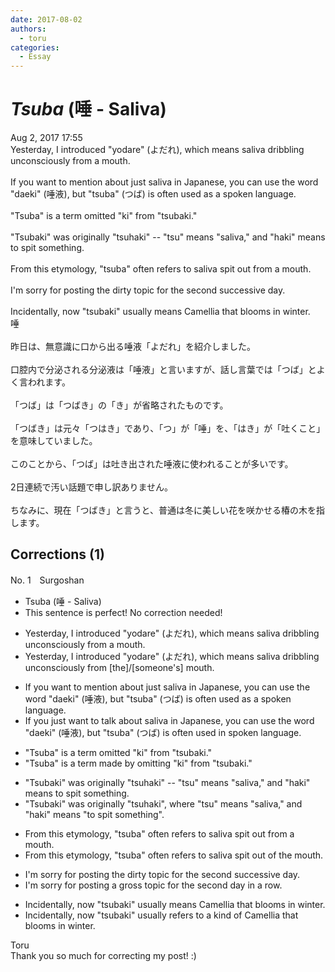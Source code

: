 ```yaml
---
date: 2017-08-02
authors:
  - toru
categories:
  - Essay
---
```


<h1 id="subject_show"><strong><em>Tsuba</strong></em> (唾 - Saliva)</h1>
<div class="date">Aug 2, 2017 17:55</div>
<div id="post"><div id="body_show_ori">
Yesterday, I introduced "yodare" (よだれ), which means saliva dribbling unconsciously from a mouth.<br/><br/>If you want to mention about just saliva in Japanese, you can use the word "daeki" (唾液), but "tsuba" (つば) is often used as a spoken language.<br/><br/>"Tsuba" is a term omitted "ki" from "tsubaki."<br/><br/>"Tsubaki" was originally "tsuhaki" -- "tsu" means "saliva," and "haki" means to spit something.<br/><br/>From this etymology, "tsuba" often refers to saliva spit out from a mouth.<br/><br/>I'm sorry for posting the dirty topic for the second successive day.<br/><br/>Incidentally, now "tsubaki" usually means Camellia that blooms in winter.
</div></div>

<!-- more -->

<div id="post_ja"><div id="body_show_mo">
唾<br/><br/>昨日は、無意識に口から出る唾液「よだれ」を紹介しました。<br/><br/>口腔内で分泌される分泌液は「唾液」と言いますが、話し言葉では「つば」とよく言われます。<br/><br/>「つば」は「つばき」の「き」が省略されたものです。<br/><br/>「つばき」は元々「つはき」であり、「つ」が「唾」を、「はき」が「吐くこと」を意味していました。<br/><br/>このことから、「つば」は吐き出された唾液に使われることが多いです。<br/><br/>2日連続で汚い話題で申し訳ありません。<br/><br/>ちなみに、現在「つばき」と言うと、普通は冬に美しい花を咲かせる椿の木を指します。
</div></div>

## Corrections (1)
<div id="block"><div class="first_name"> No. 1　<span class="just_name">Surgoshan</span></div><div id="block2">
<ul class="correction_field">
<li class="incorrect">Tsuba (唾 - Saliva)</li>
<li class="corrected perfect">This sentence is perfect! No correction needed!</li>
</ul>
<ul class="correction_field">
<li class="incorrect">Yesterday, I introduced "yodare" (よだれ), which means saliva dribbling unconsciously from a mouth.</li>
<li class="corrected correct">
Yesterday, I introduced "yodare" (よだれ), which means saliva dribbling unconsciously from <span class="f_blue">[the]/[someone's]</span> mouth.
</li>
</ul>
<ul class="correction_field">
<li class="incorrect">If you want to mention about just saliva in Japanese, you can use the word "daeki" (唾液), but "tsuba" (つば) is often used as a spoken language.</li>
<li class="corrected correct">
If you <span class="f_blue">just </span>want to <span class="f_blue">talk</span> about saliva in Japanese, you can use the word "daeki" (唾液), but "tsuba" (つば) is often used <span class="f_blue">in</span> spoken language.
</li>
</ul>
<ul class="correction_field">
<li class="incorrect">"Tsuba" is a term omitted "ki" from "tsubaki."</li>
<li class="corrected correct">
"Tsuba" is a term <span class="f_blue">made by omitting</span> "ki" from "tsubaki."
</li>
</ul>
<ul class="correction_field">
<li class="incorrect">"Tsubaki" was originally "tsuhaki" -- "tsu" means "saliva," and "haki" means to spit something.</li>
<li class="corrected correct">
"Tsubaki" was originally "tsuhaki"<span class="f_blue">, where</span> "tsu" means "saliva," and "haki" means <span class="f_red">"</span>to spit something<span class="f_red">"</span>.
</li>
</ul>
<ul class="correction_field">
<li class="incorrect">From this etymology, "tsuba" often refers to saliva spit out from a mouth.</li>
<li class="corrected correct">
From this etymology, "tsuba" often refers to saliva spit out <span class="f_blue">of the</span> mouth.
</li>
</ul>
<ul class="correction_field">
<li class="incorrect">I'm sorry for posting the dirty topic for the second successive day.</li>
<li class="corrected correct">
I'm sorry for posting <span class="f_blue">a</span> <span class="f_blue">gross</span> topic for the second day<span class="f_blue"> in a row</span>.
</li>
</ul>
<ul class="correction_field">
<li class="incorrect">Incidentally, now "tsubaki" usually means Camellia that blooms in winter.</li>
<li class="corrected correct">
Incidentally, now "tsubaki" usually <span class="f_blue">refers to a kind of </span>Camellia that blooms in winter.
</li>
</ul>
</div><div class="name"><span class="just_name">Toru</span><br>
Thank you so much for correcting my post! :)
</div>
</div>
